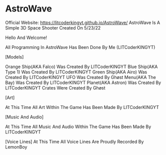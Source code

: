 # AstroWave
Official Website: https://litcoderkingyt.github.io/AstroWave/
AstroWave Is A Simple 3D Space Shooter Created On 5/23/22

Hello And Welcome!

All Programming In AstroWave Has Been Done By Me (LITCoderKINGYT)

[Models]

Orange Ship(AKA Falco) Was Created By LITCoderKINGYT
Blue Ship(AKA Type 1) Was Created By LITCoderKINGYT
Green Ship(AKA Airo) Was Created By LITCoderKINGYT
UFO Was Created By Ghøst
Menu(AKA The Bay) Was Created By LITCoderKINGYT
Planet(AKA Astron) Was Created By LITCoderKINGYT
Crates Were Created By Ghøst

[Art]

At This Time All Art Within The Game Has Been Made By LITCoderKINGYT

[Music And Audio]

At This Time All Music And Audio Within The Game Has Been Made By LITCoderKINGYT

[Voice Lines]
At This Time All Voice Lines Are Proudly Recorded By LemonBoy

